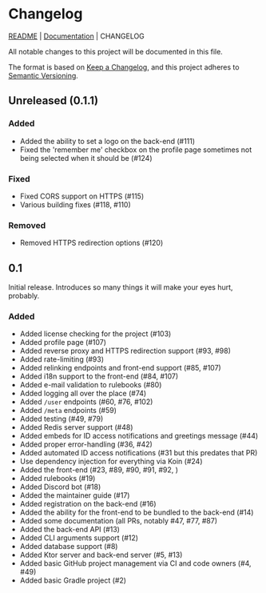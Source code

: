 # Changelog

[README](/README.md) | [Documentation](/docs/README.md) | CHANGELOG

All notable changes to this project will be documented in this file.

The format is based on [Keep a Changelog](https://keepachangelog.com/en/1.0.0/), and this project adheres to [Semantic Versioning](https://semver.org/spec/v2.0.0.html).

## Unreleased (0.1.1)

### Added

* Added the ability to set a logo on the back-end (#111)
* Fixed the 'remember me' checkbox on the profile page sometimes not being selected when it should be (#124)

### Fixed

* Fixed CORS support on HTTPS (#115)
* Various building fixes (#118, #110)

### Removed

* Removed HTTPS redirection options (#120)

## 0.1

Initial release. Introduces so many things it will make your eyes hurt, probably.

### Added

* Added license checking for the project (#103)
* Added profile page (#107)
* Added reverse proxy and HTTPS redirection support (#93, #98)
* Added rate-limiting (#93)
* Added relinking endpoints and front-end support (#85, #107)
* Added i18n support to the front-end (#84, #107)
* Added e-mail validation to rulebooks (#80)
* Added logging all over the place (#74)
* Added `/user` endpoints (#60, #76, #102)
* Added `/meta` endpoints (#59)
* Added testing (#49, #79)
* Added Redis server support (#48)
* Added embeds for ID access notifications and greetings message (#44)
* Added proper error-handling (#36, #42)
* Added automated ID access notifications (#31 but this predates that PR)
* Use dependency injection for everything via Koin (#24)
* Added the front-end (#23, #89, #90, #91, #92, )
* Added rulebooks (#19)
* Added Discord bot (#18)
* Added the maintainer guide (#17)
* Added registration on the back-end (#16)
* Added the ability for the front-end to be bundled to the back-end (#14)
* Added some documentation (all PRs, notably #47, #77, #87)
* Added the back-end API (#13) 
* Added CLI arguments support (#12)
* Added database support (#8)
* Added Ktor server and back-end server (#5, #13)
* Added basic GitHub project management via CI and code owners (#4, #49)
* Added basic Gradle project (#2)